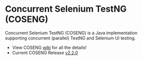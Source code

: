 # Concurrent Selenium TestNG (COSENG)
Concurrent Selenium TestNG (COSENG) is a Java implementation supporting concurrent (parallel) TestNG and Selenium UI testing.

* View COSENG [wiki](https://github.com/siostechcorp/coseng/wiki) for all the details!
* Current COSENG Release [v2.2.0](https://github.com/siostechcorp/coseng/releases/tag/v2.2.0)

